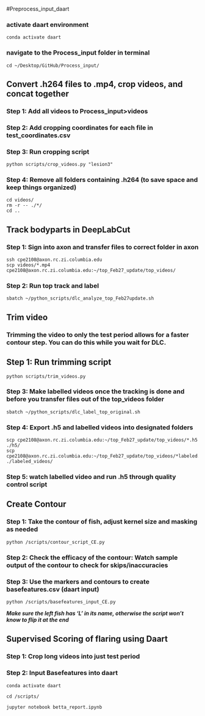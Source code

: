 #Preprocess_input_daart
### activate daart environment
```
conda activate daart
```
### navigate to the Process_input folder in terminal
```
cd ~/Desktop/GitHub/Process_input/
```
## Convert .h264 files to .mp4, crop videos, and concat together

### Step 1: Add all videos to Process_input>videos
### Step 2: Add cropping coordinates for each file in test_coordinates.csv
### Step 3: Run cropping script
```
python scripts/crop_videos.py "lesion3"
```
### Step 4: Remove all folders containing .h264 (to save space and keep things organized)

```
cd videos/
rm -r -- ./*/
cd ..
```
## Track bodyparts in DeepLabCut

### Step 1: Sign into axon and transfer files to correct folder in axon
```
ssh cpe2108@axon.rc.zi.columbia.edu
scp videos/*.mp4 cpe2108@axon.rc.zi.columbia.edu:~/top_Feb27_update/top_videos/
```
### Step 2: Run top track and label
```
sbatch ~/python_scripts/dlc_analyze_top_Feb27update.sh
```
## Trim video
### Trimming the video to only the test period allows for a faster contour step. You can do this while you wait for DLC. 

## Step 1: Run trimming script
```
python scripts/trim_videos.py
```
### Step 3: Make labelled videos once the tracking is done and before you transfer files out of the top_videos folder
```
sbatch ~/python_scripts/dlc_label_top_original.sh
```
### Step 4: Export .h5 and labelled videos into designated folders
```
scp cpe2108@axon.rc.zi.columbia.edu:~/top_Feb27_update/top_videos/*.h5 ./h5/
scp cpe2108@axon.rc.zi.columbia.edu:~/top_Feb27_update/top_videos/*labeled.mp4 ./labeled_videos/
```
### Step 5: watch labelled video and run .h5 through quality control script

## Create Contour

### Step 1: Take the contour of fish, adjust kernel size and masking as needed
```
python /scripts/contour_script_CE.py 
```
### Step 2: Check the efficacy of the contour: Watch sample output of the contour to check for skips/inaccuracies

### Step 3: Use the markers and contours to create basefeatures.csv (daart input)
```
python /scripts/basefeatures_input_CE.py
```
***Make sure the left fish has ‘L’ in its name, otherwise the script won’t know to flip it at the end***

## Supervised Scoring of flaring using Daart

### Step 1: Crop long videos into just test period


### Step 2: Input Basefeatures into daart
```
conda activate daart

cd /scripts/

jupyter notebook betta_report.ipynb
```





